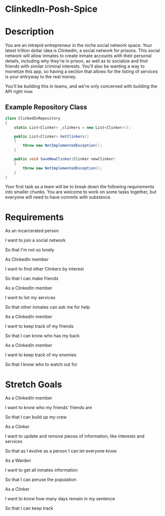# ClinkedIn-Posh-Spice
# Description

You are an intrepid entrepreneur in the niche social network space.  Your latest trillion dollar idea is ClinkedIn, a social network for prisons.  This social network will allow inmates to create inmate accounts with their personal details, including why they're in prison, as well as to socialize and find friends with similar criminal interests.  You'll also be wanting a way to monetize this app, so having a section that allows for the listing of services is your entryway to the real money.  

You'll be building this in teams, and we're only concerned with building the API right now. 

## Example Repository Class

```csharp
class ClinkedInRepository
{
    static List<Clinker> _clinkers = new List<Clinker>();

    public List<Clinker> GetClinkers()
    {
        throw new NotImplementedException();
    }

    public void SaveNewClinker(Clinker newClinker)
    {
        throw new NotImplementedException();
    }
}
```

Your first task as a team will be to break down the following requirements into smaller chunks.  You are welcome to work on some tasks together, but everyone will need to have commits with substance.

# Requirements

As an incarcerated person

I want to join a social network

So that I'm not so lonely


As ClinkedIn member

I want to find other Clinkers by interest

So that I can make friends


As a ClinkedIn member

I want to list my services

So that other inmates can ask me for help


As a ClinkedIn member

I want to keep track of my friends

So that I can know who has my back


As a ClinkedIn member

I want to keep track of my enemies

So that I know who to watch out for


# Stretch Goals

As a ClinkedIn member

I want to know who my friends' friends are

So that I can build up my crew


As a Clinker

I want to update and remove pieces of information, like interests and services

So that as I evolve as a person I can let everyone know


As a Warden

I want to get all inmates information

So that I can peruse the population


As a Clinker 

I want to know how many days remain in my sentence

So that I can keep track
